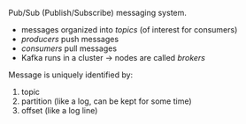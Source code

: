 Pub/Sub (Publish/Subscribe) messaging system.

* messages organized into *topics* (of interest for consumers)
* *producers* push messages
* *consumers* pull messages
* Kafka runs in a cluster -> nodes are called *brokers*

Message is uniquely identified by:

1. topic
2. partition (like a log, can be kept for some time)
3. offset (like a log line)
